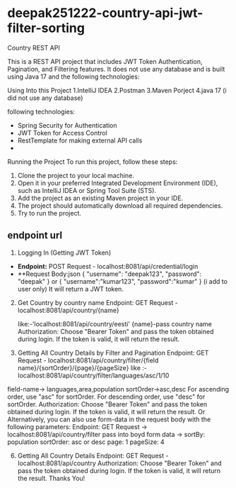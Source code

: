 # deepak251222-country-api-jwt-filter-sorting

Country REST API 

This is a REST API project that includes JWT Token Authentication, Pagination,
and Filtering features. It does not use any database and is built using Java
17 and the following technologies:

Using Into this Project
1.IntelliJ IDEA
2.Postman
3.Maven Porject
4.java 17
(i did not use any database)

following technologies:
- Spring Security for Authentication
- JWT Token for Access Control
- RestTemplate for making external API calls
- 
Running the Project
To run this project, follow these steps:
1. Clone the project to your local machine.
2. Open it in your preferred Integrated Development Environment (IDE), such as
IntelliJ IDEA or Spring Tool Suite (STS).
3. Add the project as an existing Maven project in your IDE.
4. The project should automatically download all required dependencies.
5. Try to run the project.


## endpoint url
1. Logging In (Getting JWT Token)
- **Endpoint:** POST Request - localhost:8081/api/credential/login
- **Request Body:json
{
"username": "deepak123",
"password": "deepak"
}
or
{
"username":"kumar123",
"password":"kumar"
}
(i add to user only)
It will return a JWT token.

2. Get Country by country name
Endpoint: GET Request -localhost:8081/api/country/{name}

      like:-'localhost:8081/api/country/eesti'
      {name}-pass country name
Authorization: Choose "Bearer Token" and pass the token obtained during login.
If the token is valid, it will return the result.

4. Getting All Country Details by Filter and Pagination
Endpoint: GET Request - localhost:8081/api/country/filter/{field name}/{sortOrder}/{page}/{pageSize}
like :- localhost:8081/api/country/filter/languages/asc/1/10

field-name-> languages,area,population
sortOrder->asc,desc
For ascending order, use "asc" for sortOrder.
For descending order, use "desc" for sortOrder.
Authorization: Choose "Bearer Token" and pass the token obtained during login.
If the token is valid, it will return the result.
                      Or
Alternatively, you can also use form-data in the request body with the
following parameters:
Endpoint: GET Request -> localhost:8081/api/country/filter
pass into boyd form data ->
                         sortBy: population
                         sortOrder: asc or desc
                         page: 1
                         pageSize: 4

6. Getting All Country Details
Endpoint: GET Request - localhost:8081/api/country
Authorization: Choose "Bearer Token" and pass the token obtained during login.
If the token is valid, it will return the result.
                                                                       Thanks You!
